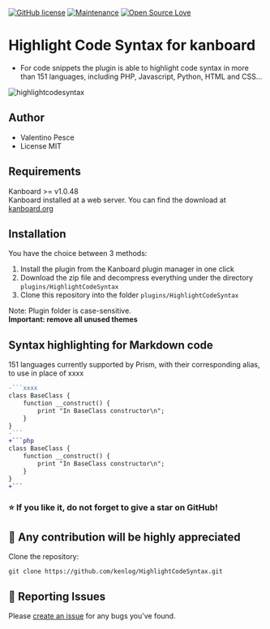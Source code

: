 [![GitHub license](https://img.shields.io/github/license/Naereen/StrapDown.js.svg)](https://github.com/kenlog/HighlightCodeSyntax/blob/master/LICENSE)
[![Maintenance](https://img.shields.io/badge/Maintained%3F-yes-green.svg)](https://github.com/kenlog/HighlightCodeSyntax/graphs/contributors)
[![Open Source Love](https://badges.frapsoft.com/os/v1/open-source.svg?v=103)]()

# Highlight Code Syntax for kanboard

- For code snippets the plugin is able to highlight code syntax in more than 151 languages, including PHP, Javascript, Python, HTML and CSS...

![highlightcodesyntax](https://user-images.githubusercontent.com/11728231/50305488-407abd00-0493-11e9-8061-5e800e2ccbee.png)

Author
------------
- Valentino Pesce
- License MIT

Requirements
------------
Kanboard >= v1.0.48  
Kanboard installed at a web server.
You can find the download at [kanboard.org](https://kanboard.org/)

Installation
------------
You have the choice between 3 methods:

1. Install the plugin from the Kanboard plugin manager in one click
2. Download the zip file and decompress everything under the directory `plugins/HighlightCodeSyntax`
3. Clone this repository into the folder `plugins/HighlightCodeSyntax`

Note: Plugin folder is case-sensitive.  
**Important: remove all unused themes**

Syntax highlighting for Markdown code
------------
151 languages currently supported by Prism, with their corresponding alias, to use in place of xxxx
 
```diff
-```xxxx
class BaseClass {
    function __construct() {
        print "In BaseClass constructor\n";
    }
}
-```
+```php
class BaseClass {
    function __construct() {
        print "In BaseClass constructor\n";
    }
}
+```
```

### :star: If you like it, do not forget to give a star on GitHub!

:construction_worker: Any contribution will be highly appreciated
------------
Clone the repository: 
```console 
git clone https://github.com/kenlog/HighlightCodeSyntax.git
```
:bug: Reporting Issues
------------
Please [create an issue](https://github.com/kenlog/HighlightCodeSyntax/issues) for any bugs you've found.
